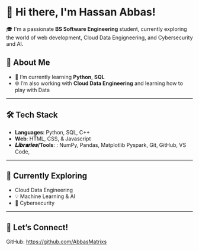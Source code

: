 # 👋 Hi there, I'm Hassan Abbas!

🎓 I'm a passionate **BS Software Engineering** student, currently exploring the world of web development, Cloud Data Engigneering, and Cybersecurity and AI.

## 🚀 About Me

- 🌱 I’m currently learning **Python**, **SQL**
- 🌐 I’m also working with **Cloud Data Engineering** and learning how to play with Data

---

## 🛠️ Tech Stack

- **Languages**: Python, SQL, C++
- **Web**: HTML, CSS, & Javascript
- **𝑳𝒊𝒃𝒓𝒂𝒓𝒊𝒆𝒔/Tools**: : NumPy, Pandas, Matplotlib Pyspark, Git, GitHub, VS Code,

---

## 🧠 Currently Exploring

- Cloud Data Engineering
- 💡 Machine Learning & AI
- 🔐 Cybersecurity
 
---

## 🤝 Let’s Connect!
GitHub: https://github.com/AbbasMatrixs
